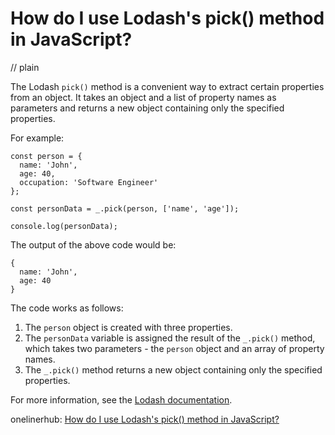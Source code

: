 # How do I use Lodash's pick() method in JavaScript?
// plain

The Lodash `pick()` method is a convenient way to extract certain properties from an object. It takes an object and a list of property names as parameters and returns a new object containing only the specified properties.

For example:

```
const person = {
  name: 'John',
  age: 40,
  occupation: 'Software Engineer'
};

const personData = _.pick(person, ['name', 'age']);

console.log(personData);
```

The output of the above code would be:

```
{
  name: 'John',
  age: 40
}
```

The code works as follows:

1. The `person` object is created with three properties.
2. The `personData` variable is assigned the result of the `_.pick()` method, which takes two parameters - the `person` object and an array of property names.
3. The `_.pick()` method returns a new object containing only the specified properties.

For more information, see the [Lodash documentation](https://lodash.com/docs/4.17.15#pick).

onelinerhub: [How do I use Lodash's pick() method in JavaScript?](https://onelinerhub.com/javascript-lodash/how-do-i-use-lodash-s-pick---method-in-javascript)